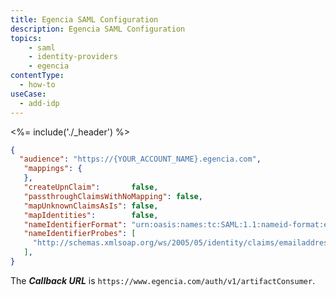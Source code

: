 ```yaml
---
title: Egencia SAML Configuration
description: Egencia SAML Configuration
topics:
    - saml
    - identity-providers
    - egencia
contentType:
  - how-to
useCase:
  - add-idp
---
```


<%= include('./_header') %>


```json
{
  "audience": "https://{YOUR_ACCOUNT_NAME}.egencia.com",
   "mappings": {
   },
   "createUpnClaim":       false,
   "passthroughClaimsWithNoMapping": false,
   "mapUnknownClaimsAsIs": false,
   "mapIdentities":        false,
   "nameIdentifierFormat": "urn:oasis:names:tc:SAML:1.1:nameid-format:emailAddress",
   "nameIdentifierProbes": [
     "http://schemas.xmlsoap.org/ws/2005/05/identity/claims/emailaddress",
   ],
}
```

The **<dfn data-key="callback">Callback URL</dfn>** is `https://www.egencia.com/auth/v1/artifactConsumer`.
